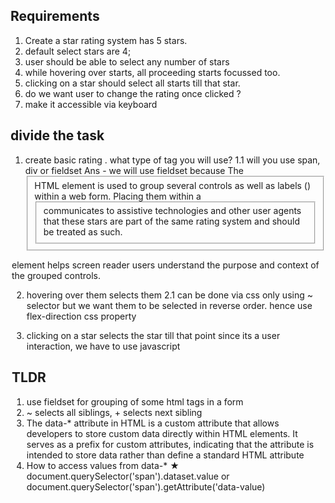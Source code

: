 ## Requirements

1. Create a star rating system has 5 stars.
2. default select stars are 4;
3. user should be able to select any number of stars
4. while hovering over starts, all proceeding starts focussed too.
5. clicking on a star should select all starts till that star.
6. do we want user to change the rating once clicked ?
7. make it accessible via keyboard

## divide the task

1. create basic rating . what type of tag you will use?
   1.1 will you use span, div or fieldset
   Ans - we will use fieldset because The <fieldset> HTML element is used to group several controls as well as labels (<label>) within a web form.
   Placing them within a <fieldset> communicates to assistive technologies and other user agents that these stars are part of the same rating system and should be treated as such.

 <legend> element helps screen reader users understand the purpose and context of the grouped controls.

2.  hovering over them selects them
    2.1 can be done via css only using ~ selector but we want them to be selected in reverse order. hence use flex-direction css property

3.  clicking on a star selects the star till that point
    since its a user interaction, we have to use javascript

## TLDR

1. use fieldset for grouping of some html tags in a form
2. ~ selects all siblings, + selects next sibling
3. The data-\* attribute in HTML is a custom attribute that allows developers to store custom data directly within HTML elements. It serves as a prefix for custom attributes, indicating that the attribute is intended to store data rather than define a standard HTML attribute
4. How to access values from data-\*
   <span class="star" data-value="1">&#9733;</span>
   document.querySelector('span').dataset.value
   or
   document.querySelector('span').getAttribute('data-value)
